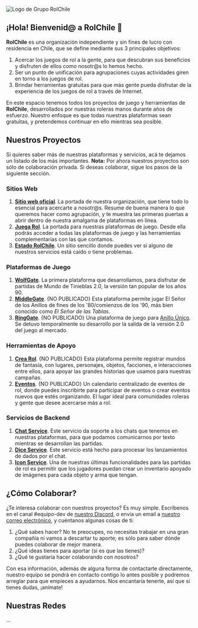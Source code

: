 ![Logo de Grupo RolChile](https://rol.cl/img/logov2h.png)

## ¡Hola! Bienvenid@ a RolChile 👋

**RolChile** es una organización independiente y sin fines de lucro con residencia en Chile, que se define mediante sus 3 principales objetivos:

1. Acercar los juegos de rol a la gente, para que descubran sus beneficios y disfruten de ellos como nosotr@s lo hemos hecho.
2. Ser un punto de unificación para agrupaciones cuyas actividades giren en torno a los juegos de rol.
3. Brindar herramientas gratuitas para que más gente pueda disfrutar de la experiencia de los juegos de rol a través de Internet.

En este espacio tenemos todos los proyectos de juego y herramientas de **RolChile**, desarrollados por nuestras roleras manos durante años de esfuerzo. Nuestro enfoque es que todas nuestras plataformas sean gratuitas, y pretendemos continuar en ello mientras sea posible.

## Nuestros Proyectos

Si quieres saber más de nuestras plataformas y servicios, acá te dejamos un listado de los más importantes.
**Nota:** Por ahora nuestros proyectos son sólo de colaboración privada. Si deseas colaborar, sigue los pasos de la siguiente sección.

### Sitios Web
1. **[Sitio web oficial](https://www.rol.cl)**. La portada de nuestra organización, que tiene todo lo esencial para acercarte a nosotr@s. Resume de buena manera lo que queremos hacer como agrupación, y te muestra las primeras puertas a abrir dentro de nuestra amalgama de plataformas en línea.
2. **[Juega Rol](https://juega.rol.cl)**. La portada para nuestras plataformas de juego. Desde ella podrás acceder a todas las plataformas de juego y las herramientas complementarias con las que contamos.
3. **[Estado RolChile](https://estado.rol.cl)**. Un sitio sencillo donde puedes ver si alguno de nuestros servicios está caído o tiene problemas.

### Plataformas de Juego
1. **[WolfGate](https://wg.rol.cl)**. La primera plataforma que desarrollamos, para disfrutar de partidas de Mundo de Tinieblas 2.0, la versión tan popular de los años 90.
2. **[MiddleGate](#)**. {NO PUBLICADO} Esta plataforma permite jugar El Señor de los Anillos de fines de los '80/comienzos de los '90, más bien conocido como *El Señor de las Tablas*.
3. **[RingGate](#)**. {NO PUBLICADO} Una plataforma de juego para [Anillo Único](https://freeleaguepublishing.com/en/games/the-one-ring/). Se detuvo temporalmente su desarrollo por la salida de la versión 2.0 del juego al mercado.

### Herramientas de Apoyo
1. **[Crea Rol](#)**. {NO PUBLICADO} Esta plataforma permite registrar mundos de fantasía, con lugares, personajes, objetos, facciones, e interacciones entre ellos, para apoyar las grandes historias que usamos para nuestras campañas.
2. **[Eventos](#)**. {NO PUBLICADO} Un calendario centralizado de eventos de rol, donde puedes inscribirte para participar de eventos o crear eventos nuevos que estés organizando. El lugar ideal para comunidades roleras y gente que desee acercarse más a rol.

### Servicios de Backend
1. **[Chat Service](#)**. Este servicio da soporte a los chats que tenemos en nuestras plataformas, para que podamos comunicarnos por texto mientras se desarrollan las partidas.
2. **[Dice Service](#)**. Este servicio está hecho para procesar los lanzamientos de dados por el chat.
3. **[Icon Service](#)**. Una de nuestras últimas funcionalidades para las partidas de rol es permitir que los jugadores puedan crear un inventario apoyado de imágenes para cada objeto y arma que tengan.

## ¿Cómo Colaborar?
¿Te interesa colaborar con nuestros proyectos? Es muy simple. Escríbenos en el canal #equipo-dev de [nuestro Discord](https://discord.rol.cl), o envía un email a [nuestro correo electrónico](mailto:rolchile.oficial@gmail.com), y cuéntanos algunas cosas de ti:

1. ¿Qué sabes hacer? No te preocupes, no necesitas trabajar en una gran compañía ni vamos a descartar tu aporte; es sólo para saber dónde puedes colaborar de mejor manera.
2. ¿Qué ideas tienes para aportar (si es que las tienes)?
3. ¿Qué te gustaría hacer colaborando con nosotros?

Con esa información, además de alguna forma de contactarte directamente, nuestro equipo se pondrá en contacto contigo lo antes posible y podremos arreglar para que empieces a ayudarnos. Nos encantaría tenerte, así que si tienes dudas, ¡anímate! 

## Nuestras Redes

...

